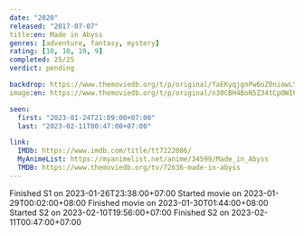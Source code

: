 ```yaml
---
date: "2020"
released: "2017-07-07"
title:en: Made in Abyss
genres: [adventure, fantasy, mystery]
rating: [10, 10, 10, 9]
completed: 25/25
verdict: pending

backdrop: https://www.themoviedb.org/t/p/original/faEKyqjgnPw6oZ0niowLYsjT5qD.jpg
image:en: https://www.themoviedb.org/t/p/original/n30CBH4BoN5Z34tCpOWIPGJYOaS.jpg

seen:
  first: "2023-01-24T21:09:00+07:00"
  last: "2023-02-11T00:47:00+07:00"

link:
  IMDb: https://www.imdb.com/title/tt7222086/
  MyAnimeList: https://myanimelist.net/anime/34599/Made_in_Abyss
  TMDB: https://www.themoviedb.org/tv/72636-made-in-abyss
---
```


Finished S1 on 2023-01-26T23:38:00+07:00
Started movie on 2023-01-29T00:02:00+08:00
Finished movie on 2023-01-30T01:44:00+08:00
Started S2 on 2023-02-10T19:56:00+07:00
Finished S2 on 2023-02-11T00:47:00+07:00

